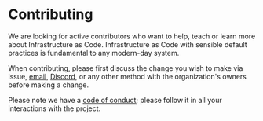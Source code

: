# Contributing

We are looking for active contributors who want to help, teach or learn more about Infrastructure as Code. Infrastructure as Code with sensible default practices is fundamental to any modern-day system.

When contributing, please first discuss the change you wish to make via issue,
[email](mailto:help@osinfra.io), [Discord](https://discord.gg/QMC5PGY8rJ), or any other method with the organization's owners before making a change.

Please note we have a [code of conduct](CODE_OF_CONDUCT.md); please follow it in all your interactions with the project.
